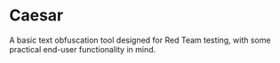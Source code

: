 # Caesar
A basic text obfuscation tool designed for Red Team testing, with some practical end-user functionality in mind.
